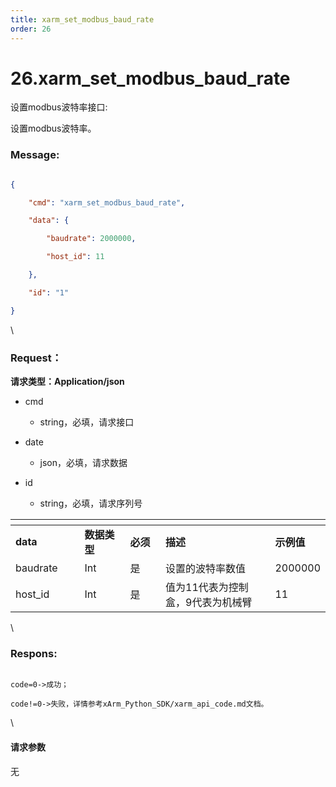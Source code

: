 ```yaml
---
title: xarm_set_modbus_baud_rate
order: 26
---
```

# 26.xarm\_set\_modbus\_baud\_rate



 



设置modbus波特率接口:

设置modbus波特率。



### Message:  



```json

{

    "cmd": "xarm_set_modbus_baud_rate",

    "data": {

        "baudrate": 2000000,

        "host_id": 11

    },

    "id": "1"

}

```



\





### Request：    



**请求类型：Application/json**



* cmd

  * string，必填，请求接口

* date

  * json，必填，请求数据

* id

  * string，必填，请求序列号



<table data-header-hidden><thead><tr><th width="124"></th><th width="99"></th><th width="68"></th><th width="300"></th><th></th></tr></thead><tbody><tr><td><strong>data</strong></td><td><strong>数据类型</strong></td><td><strong>必须</strong></td><td><strong>描述</strong></td><td><strong>示例值</strong></td></tr><tr><td>baudrate</td><td>Int</td><td>是</td><td>设置的波特率数值</td><td>2000000</td></tr><tr><td>host_id</td><td>Int</td><td>是</td><td>值为11代表为控制盒，9代表为机械臂</td><td>11</td></tr></tbody></table>



\





### Respons:     



```

code=0->成功；

code!=0->失败，详情参考xArm_Python_SDK/xarm_api_code.md文档。

```



\





#### 请求参数



无
